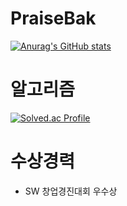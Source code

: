 # PraiseBak

[![Anurag's GitHub stats](https://github-readme-stats.vercel.app/api?username=praisebak)](https://github.com/praisebak/github-readme-stats)

# 알고리즘
[![Solved.ac Profile](http://mazassumnida.wtf/api/v2/generate_badge?boj=praisebak)](https://solved.ac/praisebak/)

# 수상경력
- SW 창업경진대회 우수상

